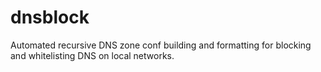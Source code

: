 # dnsblock
Automated recursive DNS zone conf building and formatting for blocking and whitelisting DNS on local networks.
